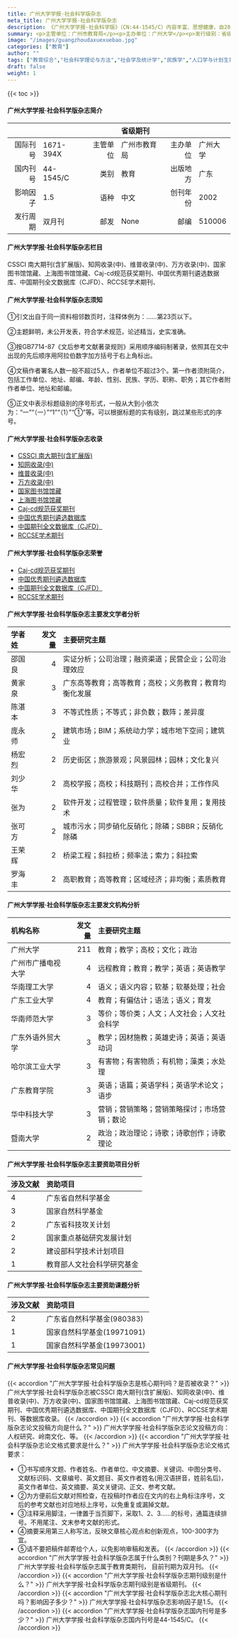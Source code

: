 ```yaml
---
title: 广州大学学报·社会科学版杂志
meta_title: 广州大学学报·社会科学版杂志
description: 《广州大学学报·社会科学版》（CN:44-1545/C）内容丰富、思想健康，自2002年创刊起，以双月刊形式发行，刊物对外积极扩大宣传，致力于提高杂志质量与影响。
summary: <p>主管单位：广州市教育局</p><p>主办单位：广州大学</p><p>发行级别：省级期刊</p><p>发行周期：双月刊</p>
image: "/images/guangzhoudaxuexuebao.jpg"
categories: ["教育"]
author: ""
tags: ["教育综合","社会科学理论与方法","社会学及统计学","民族学","人口学与计划生育","人才学与劳动科学","教育理论与教育管理","学前教育","初等教育","中等教育","高等教育","职业教育","成人教育与特殊教育","体育",]
draft: false
weight: 1
---
```


{{< toc >}}

#### 广州大学学报·社会科学版杂志简介
|               |                               |               | 省级期刊        |               |                           |
| ------------: | :---------------------------- | ------------: | :---------------------------- | ------------: | :------------------------ |
| 国际刊号      | 1671-394X   | 主管单位      | 广州市教育局     | 主办单位      | 广州大学     |
| 国内刊号      | 44-1545/C        | 类别          | 教育       | 出版地方      | 广东           |
| 影响因子      | 1.5        | 语种          | 中文             | 创刊年份      | 2002    |
| 发行周期      | 双月刊    | 邮发          | None              | 邮编          | 510006      |

#### 广州大学学报·社会科学版杂志栏目
<span>CSSCI 南大期刊(含扩展版)</span>、<span>知网收录(中)</span>、<span>维普收录(中)</span>、<span>万方收录(中)</span>、<span>国家图书馆馆藏</span>、<span>上海图书馆馆藏</span>、<span>Caj-cd规范获奖期刊</span>、<span>中国优秀期刊遴选数据库</span>、<span>中国期刊全文数据库（CJFD）</span>、<span>RCCSE学术期刊</span>、

#### 广州大学学报·社会科学版杂志须知
<p><p>
	①引文出自于同一资料相邻数页时，注释体例为：……第23页以下。
</p><p>
	②主题鲜明，未公开发表，符合学术规范，论述精当，史实准确。
</p><p>
	③按GB7714-87《文后参考文献著录规则》采用顺序编码制著录，依照其在文中出现的先后顺序用阿拉伯数字加方括号于右上角标出。
</p><p>
	④文稿作者署名人数一般不超过5人，作者单位不超过3个。第一作者须附简介，包括工作单位、地址、邮编、年龄、性别、民族、学历、职称、职务；其它作者附作者单位、地址和邮编。
</p><p>
	⑤正文中表示标题级别的序号形式，一般从大到小依次为：“一”“（一）”“1”“（1）”“①”等。可以根据标题的实有级别，跳过某些形式的序号。
</p></p>


#### 广州大学学报·社会科学版杂志收录
<ul>
    <li class="inline-block">
        <a class="bg-theme-light hover:bg-primary dark:bg-darkmode-theme-light dark:hover:bg-darkmode-primary dark:hover:text-dark m-1 block rounded px-3 py-1 hover:text-white" href="#广州大学学报·社会科学版杂志收录">
        CSSCI 南大期刊(含扩展版)
        </a>
    </li>
    <li class="inline-block">
        <a class="bg-theme-light hover:bg-primary dark:bg-darkmode-theme-light dark:hover:bg-darkmode-primary dark:hover:text-dark m-1 block rounded px-3 py-1 hover:text-white" href="#广州大学学报·社会科学版杂志收录">
        知网收录(中)
        </a>
    </li>
    <li class="inline-block">
        <a class="bg-theme-light hover:bg-primary dark:bg-darkmode-theme-light dark:hover:bg-darkmode-primary dark:hover:text-dark m-1 block rounded px-3 py-1 hover:text-white" href="#广州大学学报·社会科学版杂志收录">
        维普收录(中)
        </a>
    </li>
    <li class="inline-block">
        <a class="bg-theme-light hover:bg-primary dark:bg-darkmode-theme-light dark:hover:bg-darkmode-primary dark:hover:text-dark m-1 block rounded px-3 py-1 hover:text-white" href="#广州大学学报·社会科学版杂志收录">
        万方收录(中)
        </a>
    </li>
    <li class="inline-block">
        <a class="bg-theme-light hover:bg-primary dark:bg-darkmode-theme-light dark:hover:bg-darkmode-primary dark:hover:text-dark m-1 block rounded px-3 py-1 hover:text-white" href="#广州大学学报·社会科学版杂志收录">
        国家图书馆馆藏
        </a>
    </li>
    <li class="inline-block">
        <a class="bg-theme-light hover:bg-primary dark:bg-darkmode-theme-light dark:hover:bg-darkmode-primary dark:hover:text-dark m-1 block rounded px-3 py-1 hover:text-white" href="#广州大学学报·社会科学版杂志收录">
        上海图书馆馆藏
        </a>
    </li>
    <li class="inline-block">
        <a class="bg-theme-light hover:bg-primary dark:bg-darkmode-theme-light dark:hover:bg-darkmode-primary dark:hover:text-dark m-1 block rounded px-3 py-1 hover:text-white" href="#广州大学学报·社会科学版杂志收录">
        Caj-cd规范获奖期刊
        </a>
    </li>
    <li class="inline-block">
        <a class="bg-theme-light hover:bg-primary dark:bg-darkmode-theme-light dark:hover:bg-darkmode-primary dark:hover:text-dark m-1 block rounded px-3 py-1 hover:text-white" href="#广州大学学报·社会科学版杂志收录">
        中国优秀期刊遴选数据库
        </a>
    </li>
    <li class="inline-block">
        <a class="bg-theme-light hover:bg-primary dark:bg-darkmode-theme-light dark:hover:bg-darkmode-primary dark:hover:text-dark m-1 block rounded px-3 py-1 hover:text-white" href="#广州大学学报·社会科学版杂志收录">
        中国期刊全文数据库（CJFD）
        </a>
    </li>
    <li class="inline-block">
        <a class="bg-theme-light hover:bg-primary dark:bg-darkmode-theme-light dark:hover:bg-darkmode-primary dark:hover:text-dark m-1 block rounded px-3 py-1 hover:text-white" href="#广州大学学报·社会科学版杂志收录">
        RCCSE学术期刊
        </a>
    </li>
</ul>



#### 广州大学学报·社会科学版杂志荣誉
<ul>
    <li class="inline-block">
        <a class="bg-theme-light hover:bg-primary dark:bg-darkmode-theme-light dark:hover:bg-darkmode-primary dark:hover:text-dark m-1 block rounded px-3 py-1 hover:text-white" href="#广州大学学报·社会科学版杂志荣誉">
        Caj-cd规范获奖期刊
        </a>
    </li>
    <li class="inline-block">
        <a class="bg-theme-light hover:bg-primary dark:bg-darkmode-theme-light dark:hover:bg-darkmode-primary dark:hover:text-dark m-1 block rounded px-3 py-1 hover:text-white" href="#广州大学学报·社会科学版杂志荣誉">
        中国优秀期刊遴选数据库
        </a>
    </li>
    <li class="inline-block">
        <a class="bg-theme-light hover:bg-primary dark:bg-darkmode-theme-light dark:hover:bg-darkmode-primary dark:hover:text-dark m-1 block rounded px-3 py-1 hover:text-white" href="#广州大学学报·社会科学版杂志荣誉">
        中国期刊全文数据库（CJFD）
        </a>
    </li>
    <li class="inline-block">
        <a class="bg-theme-light hover:bg-primary dark:bg-darkmode-theme-light dark:hover:bg-darkmode-primary dark:hover:text-dark m-1 block rounded px-3 py-1 hover:text-white" href="#广州大学学报·社会科学版杂志荣誉">
        RCCSE学术期刊
        </a>
    </li>
</ul>





#### 广州大学学报·社会科学版杂志主要发文学者分析
| 学者姓                | 发文量                | 主要研究主题          |
| :------------         | --------------------: | :-------------------- |
| 邵国良   | 4     | 实证分析；公司治理；融资渠道；民营企业；公司治理效应 |
| 黄家泉   | 3     | 广东高等教育；高等教育；高校；义务教育；教育均衡化发展 |
| 陈湛本   | 3     | 不等式性质；不等式；非负数；数阵；差异度 |
| 庞永师   | 2     | 建筑市场；BIM；系统动力学；城市地下空间；建筑业 |
| 杨宏烈   | 2     | 历史街区；旅游景观；风景园林；园林；文化复兴 |
| 刘少华   | 2     | 高校学报；高校；科技期刊；高校合并；工作作风 |
| 张为   | 2     | 软件开发；过程管理；软件质量；软件复用；复用技术 |
| 张可方   | 2     | 城市污水；同步硝化反硝化；除磷；SBBR；反硝化除磷 |
| 王荣辉   | 2     | 桥梁工程；斜拉桥；频率法；索力；斜拉索 |
| 罗海丰   | 2     | 高职教育；高等教育；区域经济；非均衡；素质教育 |




#### 广州大学学报·社会科学版杂志主要发文机构分析
| 机构名称              | 发文量                | 主要研究主题          |
| :------------         | --------------------: | :-------------------- |
| 广州大学   | 211     | 教育；教学；高校；文化；政治 |
| 广州市广播电视大学   | 4     | 远程教育；教育；教学；英语；英语教学 |
| 华南理工大学   | 4     | 语义；语义内容；软基；软基处理；社会 |
| 广东工业大学   | 4     | 教育；有偏估计；语法；语义；育发 |
| 华南师范大学   | 3     | 等价；等价类；人文；人文社会；人文社会科学 |
| 广东外语外贸大学   | 3     | 教学；因材施教；英雄史诗；英语；英语动词 |
| 哈尔滨工业大学   | 3     | 有害物；有害物质；有机物；藻类；水处理 |
| 广东教育学院   | 3     | 英语；语篇；英语学科；英语学术论文；语步 |
| 华中科技大学   | 3     | 营销；营销策略；营销策略探讨；市场营销；数论 |
| 暨南大学   | 2     | 政治；政治理论；诗歌；诗歌创作；诗歌理论 |




#### 广州大学学报·社会科学版杂志主要资助项目分析
| 涉及文献              | 资助项目              |
| :------------         | :-------------------- |
| 4   | 广东省自然科学基金   |
| 3   | 国家自然科学基金   |
| 2   | 广东省科技攻关计划   |
| 2   | 国家重点基础研究发展计划   |
| 2   | 建设部科学技术计划项目   |
| 1   | 教育部人文社会科学研究基金   |




#### 广州大学学报·社会科学版杂志主要资助课题分析
| 涉及文献              | 资助项目              |
| :------------         | :-------------------- |
| 2   | 广东省自然科学基金(980383)   |
| 1   | 国家自然科学基金(19971091)   |
| 1   | 国家自然科学基金(19973001)   |



#### 广州大学学报·社会科学版杂志常见问题
{{< accordion "广州大学学报·社会科学版杂志是核心期刊吗？是否被收录？" >}}
广州大学学报·社会科学版杂志被CSSCI 南大期刊(含扩展版)、知网收录(中)、维普收录(中)、万方收录(中)、国家图书馆馆藏、上海图书馆馆藏、Caj-cd规范获奖期刊、中国优秀期刊遴选数据库、中国期刊全文数据库（CJFD）、RCCSE学术期刊、等数据库收录。
{{< /accordion >}}
{{< accordion "广州大学学报·社会科学版杂志论文投稿方向是什么？" >}}
广州大学学报·社会科学版杂志论文投稿方向：人权研究、岭南文化、等。
{{< /accordion >}}
{{< accordion "广州大学学报·社会科学版杂志论文格式要求是什么？" >}}
广州大学学报·社会科学版杂志论文格式要求：
- ①书写顺序文题、作者姓名、作者单位、中文摘要、关键词、中图分类号、文献标识码、文章编号、英文题目、英文作者姓名(用汉语拼音，姓前名后)，英文作者单位、英文摘要、英文关键词、正文、参考文献。
- ②为方便前后文献对照检查，在投稿时作者应在文内的右上角标注序号，文后的参考文献也对应地标上序号，以免重复或漏掉文献。
- ③注释采用脚注，一律置于当页脚下，采取1、2、3……的标号，通篇连续排号。不用尾注、文末参考文献的形式。
- ④摘要采用第三人称写法，反映文章核心观点和创新观点，100-300字为宜。
- ⑤请不要把稿件邮寄给个人，以免影响审稿和发表。
{{< /accordion >}}
{{< accordion "广州大学学报·社会科学版杂志属于什么类别？刊期是多久？" >}}
广州大学学报·社会科学版杂志属于教育类期刊， 目前刊期为双月刊。
{{< /accordion >}}
{{< accordion "广州大学学报·社会科学版杂志期刊级别是什么？" >}}
广州大学学报·社会科学版杂志期刊级别是省级期刊。
{{< /accordion >}}
{{< accordion "广州大学学报·社会科学版杂志北大核心期刊吗？影响因子多少？" >}}
广州大学学报·社会科学版杂志影响因子是1.5。
{{< /accordion >}}
{{< accordion "广州大学学报·社会科学版杂志国内刊号是多少？" >}}
广州大学学报·社会科学版杂志国内刊号是44-1545/C。
{{< /accordion >}}